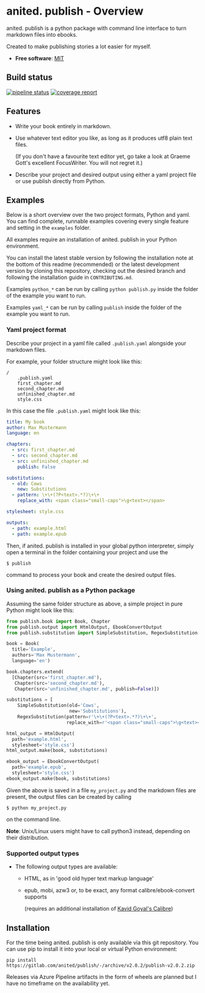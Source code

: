 # anited. publish - Overview

anited. publish is a python package with command line interface to turn markdown files
into ebooks.

Created to make publishing stories a lot easier for myself.

* **Free software**: [MIT](https://opensource.org/licenses/MIT>)

## Build status

[![pipeline status](https://gitlab.com/anited/publish/badges/master/pipeline.svg)](https://gitlab.com/anited/publish/-/commits/master)
[![coverage report](https://gitlab.com/anited/publish/badges/master/coverage.svg?job=test:python38)](https://gitlab.com/anited/publish/-/commits/master)

## Features

* Write your book entirely in markdown.

* Use whatever text editor you like, as long as it produces utf8 plain text files.

  (If you don't have a favourite text editor yet, go take a look at Graeme Gott's excellent
  FocusWriter. You will not regret it.)

* Describe your project and desired output using either a yaml project file or use publish directly
  from Python.

## Examples

Below is a short overview over the two project formats, Python and yaml. You can find complete,
runnable examples covering every single feature and setting in the `examples` folder.

All examples require an installation of anited. publish in your Python environment.

You can install the latest stable version by following the installation note at the bottom of
this readme (recommended) or the latest development version by cloning this repository, checking
out the desired branch and following the installation guide in `CONTRIBUTING.md`.

Examples `python_*` can be run by calling `python publish.py` inside the folder of the example
you want to run.

Examples `yaml_*` can be run by calling `publish` inside the folder of the example you want
to run.

### Yaml project format

Describe your project in a yaml file called `.publish.yaml` alongside your markdown files.

For example, your folder structure might look like this:

~~~
/
    .publish.yaml
    first_chapter.md
    second_chapter.md
    unfinished_chapter.md
    style.css
~~~

In this case the file `.publish.yaml` might look like this:

~~~yaml
title: My book
author: Max Mustermann
language: en

chapters:
  - src: first_chapter.md
  - src: second_chapter.md
  - src: unfinished_chapter.md
    publish: False

substitutions:
  - old: Cows
    new: Substitutions
  - pattern: \+\+(?P<text>.*?)\+\+
    replace_with: <span class="small-caps">\g<text></span>

stylesheet: style.css

outputs:
  - path: example.html
  - path: example.epub
~~~

Then, if anited. publish is installed in your global python interpreter, simply open a terminal
in the folder containing your project and use the

~~~shell
$ publish
~~~

command to process your book and create the desired output files.

### Using anited. publish as a Python package

Assuming the same folder structure as above, a simple project in pure Python might look like this:

~~~python
from publish.book import Book, Chapter
from publish.output import HtmlOutput, EbookConvertOutput
from publish.substitution import SimpleSubstitution, RegexSubstitution

book = Book(
  title='Example',
  authors='Max Mustermann',
  language='en')

book.chapters.extend(
  [Chapter(src='first_chapter.md'),
   Chapter(src='second_chapter.md'),
   Chapter(src='unfinished_chapter.md', publish=False)])

substitutions = [
    SimpleSubstitution(old='Cows',
                       new='Substitutions'),
    RegexSubstitution(pattern=r'\+\+(?P<text>.*?)\+\+',
                      replace_with=r'<span class="small-caps">\g<text></span>')]

html_output = HtmlOutput(
  path='example.html',
  stylesheet='style.css')
html_output.make(book, substitutions)

ebook_output = EbookConvertOutput(
  path='example.epub',
  stylesheet='style.css')
ebook_output.make(book, substitutions)
~~~

Given the above is saved in a file `my_project.py` and the markdown
files are present, the output files can be created
by calling

~~~shell
$ python my_project.py
~~~

on the command line.

**Note**: Unix/Linux users might have to call python3 instead, depending on their distribution.

### Supported output types

* The following output types are available:

  * HTML, as in 'good old hyper text markup language'
  * epub, mobi, azw3 or, to be exact, any format calibre/ebook-convert supports

    (requires an additional installation of [Kavid Goyal's Calibre](https://calibre-ebook.com/))

## Installation

For the time being anited. publish is only available via this git repository. You can use pip to 
install it into your local or virtual Python environment:

~~~shell
pip install https://gitlab.com/anited/publish/-/archive/v2.0.2/publish-v2.0.2.zip
~~~

Releases via Azure Pipeline artifacts in the form of wheels are planned but I have no timeframe
on the availability yet.
